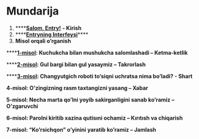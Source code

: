 # Mundarija

1. \*\*\*\*[**Salom, Entry!**](salom-entry.md) **- Kirish**
2. \*\*\*\*[**Entryning Interfeysi**](entryning-interfeysi.md)\*\*\*\*
3.  **Misol orqali o’rganish**

   \*\*\*\*[**1-misol**](1-misol_ketma-ketlik.md)**: Kuchukcha bilan mushukcha salomlashadi – Ketma-ketlik**

   \*\*\*\*[**2-misol**](2-misol_takrorlash.md)**: Gul bargi bilan gul yasaymiz – Takrorlash**

   \*\*\*\*[**3-misol**](3-misol_shart.md#2-chang-yutgich-robot-obyektini-tanlang-va-kodni-quyidagi-rasmga-oxshatib-qoying)**: Changyutgich roboti to’siqni uchratsa nima bo’ladi? - Shart**

   **4-misol: O’zingizning rasm taxtangizni yasang – Xabar**

   **5-misol: Necha marta qo’lni yoyib sakirganligini sanab ko’ramiz – O’zgaruvchi** 

   **6-misol: Parolni kiritib xazina qutisıni ochamiz – Kırıtısh va chiqarish**

   **7-misol: “Ko’rsichqon” o’yinini yaratib ko’ramiz – Jamlash**



